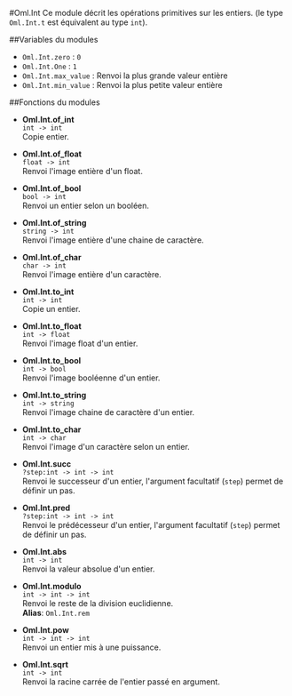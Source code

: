 #Oml.Int
Ce module décrit les opérations primitives sur les entiers. (le type `Oml.Int.t` est équivalent au type `int`).


##Variables du modules

*    `Oml.Int.zero` : `0`
*    `Oml.Int.One` : `1`
*    `Oml.Int.max_value` : Renvoi la plus grande valeur entière
*    `Oml.Int.min_value` : Renvoi la plus petite valeur entière

##Fonctions du modules


*    **Oml.Int.of_int**  
     `int -> int`  
     Copie entier.


*    **Oml.Int.of_float**  
     `float -> int`  
     Renvoi l'image entière d'un float.


*    **Oml.Int.of_bool**  
     `bool -> int`  
     Renvoi un entier selon un booléen.

*    **Oml.Int.of_string**  
     `string -> int`  
     Renvoi l'image entière d'une chaine de caractère.


*    **Oml.Int.of_char**  
     `char -> int`  
     Renvoi l'image entière d'un caractère.


*    **Oml.Int.to_int**  
     `int -> int`  
     Copie un entier.


*    **Oml.Int.to_float**  
     `int -> float`  
     Renvoi l'image float d'un entier.


*    **Oml.Int.to_bool**  
     `int -> bool`  
     Renvoi l'image booléenne d'un entier.


*    **Oml.Int.to_string**  
     `int -> string`  
     Renvoi l'image chaine de caractère d'un entier.


*    **Oml.Int.to_char**  
     `int -> char`  
     Renvoi l'image d'un caractère selon un entier.


*    **Oml.Int.succ**  
     `?step:int -> int -> int`  
     Renvoi le successeur d'un entier, l'argument facultatif (`step`) permet de définir un pas.



*    **Oml.Int.pred**  
     `?step:int -> int -> int`  
     Renvoi le prédécesseur d'un entier, l'argument facultatif (`step`) permet de définir un pas.


*    **Oml.Int.abs**  
     `int -> int`  
     Renvoi la valeur absolue d'un entier.


*    **Oml.Int.modulo**  
     `int -> int -> int`  
     Renvoi le reste de la division euclidienne.  
     **Alias**: `Oml.Int.rem`


*    **Oml.Int.pow**  
     `int -> int -> int`  
     Renvoi un entier mis à une puissance.


*    **Oml.Int.sqrt**  
     `int -> int`  
     Renvoi la racine carrée de l'entier passé en argument.

